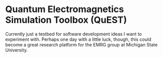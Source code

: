 # Quantum Electromagnetics Simulation Toolbox (QuEST)

Currently just a testbed for software development ideas I want to experiment with. Perhaps one day
with a little luck, though, this could become a great research platform for the EMRG group at Michigan State University.
